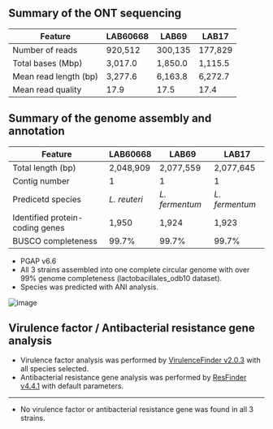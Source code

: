 ## Summary of the ONT sequencing

Feature | LAB60668 | LAB69 | LAB17
---- | ---- | ---- | ----
Number of reads | 920,512 | 300,135 | 177,829
Total bases (Mbp) | 3,017.0 | 1,850.0 | 1,115.5
Mean read length (bp) | 3,277.6 | 6,163.8 | 6,272.7
Mean read quality | 17.9 | 17.5 | 17.4

## Summary of the genome assembly and annotation

Feature | LAB60668 | LAB69 | LAB17
---- | ---- | ---- | ----
Total length (bp) | 2,048,909 | 2,077,559 | 2,077,645
Contig number | 1 | 1 | 1
Predicetd species | _L. reuteri_ | _L. fermentum_ | _L. fermentum_
Identified protein-coding genes | 1,950 | 1,924 | 1,923
BUSCO completeness | 99.7% | 99.7% | 99.7%

* PGAP v6.6
* All 3 strains assembled into one complete circular genome with over 99% genome completeness (lactobacillales_odb10 dataset).
* Species was predicted with ANI analysis.

![image](https://github.com/logcossin/ForReport/assets/49052882/c4129b75-5675-4a01-8316-1288fa7391e5)

## Virulence factor / Antibacterial resistance gene analysis

* Virulence factor analysis was performed by [VirulenceFinder v2.0.3](https://cge.food.dtu.dk/services/VirulenceFinder/) with all species selected.
* Antibacterial resistance gene analysis was performed by [ResFinder v4.4.1](http://genepi.food.dtu.dk/resfinder) with default parameters.
----

* No virulence factor or antibacterial resistance gene was found in all 3 strains.
